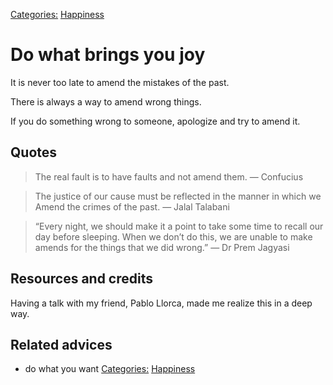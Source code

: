 [Categories:](../Categories/index.md) [Happiness](../Categories/Happiness.md)
# Do what brings you joy

It is never too late to amend the mistakes of the past.

There is always a way to amend wrong things.

If you do something wrong to someone, apologize and try to amend it.

## Quotes

> The real fault is to have faults and not amend them. ― Confucius

> The justice of our cause must be reflected in the manner in which we Amend the crimes of the past. ― Jalal Talabani

> “Every night, we should make it a point to take some time to recall our day before sleeping. When we don’t do this, we are unable to make amends for the things that we did wrong.” ― Dr Prem Jagyasi

## Resources and credits

Having a talk with my friend, Pablo Llorca, made me realize this in a deep way.


## Related advices

- do what you want
[Categories:](../Categories/index.md) [Happiness](../Categories/Happiness.md)